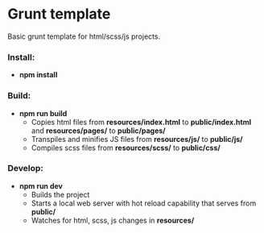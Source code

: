 # Grunt template
Basic grunt template for html/scss/js projects.

### Install:
- **npm install**

### Build:
- **npm run build**
  - Copies html files from **resources/index.html** to **public/index.html** and **resources/pages/** to **public/pages/**
  - Transpiles and minifies JS files from **resources/js/** to **public/js/**
  - Compiles scss files from **resources/scss/** to **public/css/**
    
### Develop:
- **npm run dev**
  - Builds the project
  - Starts a local web server with hot reload capability that serves from **public/**
  - Watches for html, scss, js changes in **resources/**
